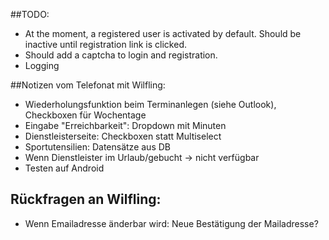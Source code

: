 ##TODO:
* At the moment, a registered user is activated by default. Should be inactive until registration link is clicked. 
* Should add a captcha to login and registration.
* Logging

##Notizen vom Telefonat mit Wilfling:
* Wiederholungsfunktion beim Terminanlegen (siehe Outlook), Checkboxen für Wochentage
* Eingabe "Erreichbarkeit": Dropdown mit Minuten
* Dienstleisterseite: Checkboxen statt Multiselect
* Sportutensilien: Datensätze aus DB
* Wenn Dienstleister im Urlaub/gebucht -> nicht verfügbar
* Testen auf Android


## Rückfragen an Wilfling:
* Wenn Emailadresse änderbar wird: Neue Bestätigung der Mailadresse?